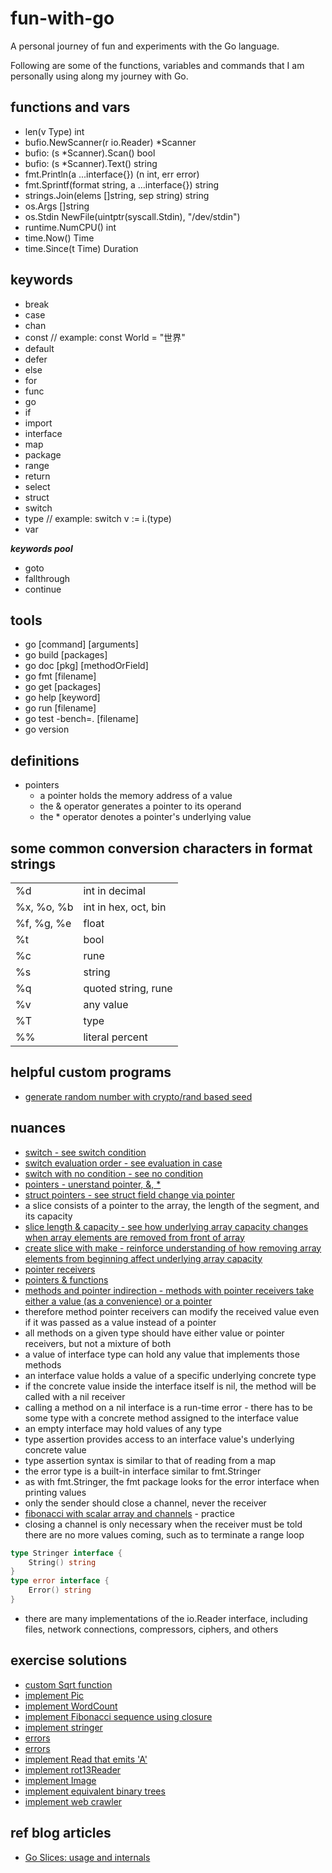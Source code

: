 # fun-with-go

A personal journey of fun and experiments with the Go language.

Following are some of the functions, variables and commands that
I am personally using along my journey with Go.

## functions and vars

- len(v Type) int
- bufio.NewScanner(r io.Reader) \*Scanner
- bufio: (s \*Scanner).Scan() bool
- bufio: (s \*Scanner).Text() string
- fmt.Println(a ...interface{}) (n int, err error)
- fmt.Sprintf(format string, a ...interface{}) string
- strings.Join(elems []string, sep string) string
- os.Args []string
- os.Stdin NewFile(uintptr(syscall.Stdin), "/dev/stdin")
- runtime.NumCPU() int
- time.Now() Time
- time.Since(t Time) Duration

## keywords

- break
- case
- chan
- const // example: const World = "世界"
- default
- defer
- else
- for
- func
- go
- if
- import
- interface
- map
- package
- range
- return
- select
- struct
- switch
- type // example: switch v := i.(type)
- var

**_keywords pool_**

- goto
- fallthrough
- continue

## tools

- go [command] [arguments]
- go build [packages]
- go doc [pkg] [methodOrField]
- go fmt [filename]
- go get [packages]
- go help [keyword]
- go run [filename]
- go test -bench=. [filename]
- go version

## definitions

- pointers
  - a pointer holds the memory address of a value
  - the & operator generates a pointer to its operand
  - the \* operator denotes a pointer's underlying value

## some common conversion characters in format strings

|            |                      |
| ---------- | -------------------- |
| %d         | int in decimal       |
| %x, %o, %b | int in hex, oct, bin |
| %f, %g, %e | float                |
| %t         | bool                 |
| %c         | rune                 |
| %s         | string               |
| %q         | quoted string, rune  |
| %v         | any value            |
| %T         | type                 |
| %%         | literal percent      |

## helpful custom programs

- [generate random number with crypto/rand based seed](./tour/2.basics/1.pkg_var_func/1.packages/packages.go)

## nuances

- [switch - see switch condition](./tour/2.basics/2.flow_ctrl/9.switch/switch.go)
- [switch evaluation order - see evaluation in case](./tour/2.basics/2.flow_ctrl/10.switch_eval_order/switch_eval_order.go)
- [switch with no condition - see no condition](./tour/2.basics/2.flow_ctrl/11.switch_with_no_cond/switch_with_no_cond.go)
- [pointers - unerstand pointer, &, \*](./tour/2.basics/3.more_types/1.pointers/pointers.go)
- [struct pointers - see struct field change via pointer](./tour/2.basics/3.more_types/4.struct_pointers/struct_pointers.go)
- a slice consists of a pointer to the array, the length of the segment, and its capacity
- [slice length & capacity - see how underlying array capacity changes when array elements are removed from front of array](./tour/2.basics/3.more_types/11.slice_len_cap/slice_len_cap.go)
- [create slice with make - reinforce understanding of how removing array elements from beginning affect underlying array capacity](./tour/2.basics/3.more_types/13.create_slice_make/create_slice_make.go)
- [pointer receivers](./tour/3.methods_and_interfaces/4.methods_pointers/methods_pointers.go)
- [pointers & functions](./tour/3.methods_and_interfaces/5.pointers_and_functions/pointers_and_functions.go)
- [methods and pointer indirection - methods with pointer receivers take either a value (as a convenience) or a pointer](./tour/3.methods_and_interfaces/6.methods_and_pointer_indirection/methods_and_pointer_indirection.go)
- therefore method pointer receivers can modify the received value even if it was passed as a value instead of a pointer
- all methods on a given type should have either value or pointer receivers, but not a mixture of both
- a value of interface type can hold any value that implements those methods
- an interface value holds a value of a specific underlying concrete type
- if the concrete value inside the interface itself is nil, the method will be called with a nil receiver
- calling a method on a nil interface is a run-time error - there has to be some type with a concrete method assigned to the interface value
- an empty interface may hold values of any type
- type assertion provides access to an interface value's underlying concrete value
- type assertion syntax is similar to that of reading from a map
- the error type is a built-in interface similar to fmt.Stringer
- as with fmt.Stringer, the fmt package looks for the error interface when printing values
- only the sender should close a channel, never the receiver
- [fibonacci with scalar array and channels](./tour/4.concurrency/4.range_and_close/range_and_close.go) - practice
- closing a channel is only necessary when the receiver must be told there are no more values coming, such as to terminate a range loop

```go
type Stringer interface {
    String() string
}
type error interface {
    Error() string
}
```

- there are many implementations of the io.Reader interface, including files, network connections, compressors, ciphers, and others

## exercise solutions

- [custom Sqrt function](./tour/2.basics/2.flow_ctrl/8.exe_loops_funcs/exe_loops_funcs.go)
- [implement Pic](./tour/2.basics/3.more_types/18.exe_slices/exe_slices.go)
- [implement WordCount](./tour/2.basics/3.more_types/23.exe_maps/exe_maps.go)
- [implement Fibonacci sequence using closure](./tour/2.basics/3.more_types/26.exe_fib_closure/exe_fib_closure.go)
- [implement stringer](./tour/3.methods_and_interfaces/18.exe_stringers/exe_stringers.go)
- [errors](./tour/3.methods_and_interfaces/20.exe_errors/exe_errors.go)
- [errors](./tour/3.methods_and_interfaces/20.exe_errors/exe_errors.go)
- [implement Read that emits 'A'](./tour/3.methods_and_interfaces/22.exe_readers/exe_readers.go)
- [implement rot13Reader](./tour/3.methods_and_interfaces/23.exe_rot13_reader/exe_rot13_reader.go)
- [implement Image](./tour/3.methods_and_interfaces/25.exe_images/exe_images.go)
- [implement equivalent binary trees](./tour/4.concurrency/7-8.exe_eq_binary_trees/exe_eq_binary_trees.go)
- [implement web crawler](./tour/4.concurrency/10.exe_web_crawler/exe_web_crawler.go)

## ref blog articles

- [Go Slices: usage and internals](https://blog.golang.org/slices-intro)
